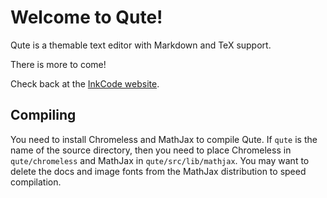 Welcome to **Qute**!
================

Qute is a themable text editor with Markdown and TeX support.

There is more to come!

Check back at the [InkCode website](http://www.inkcode.net/qute).

Compiling
-------------

You need to install Chromeless and MathJax to compile Qute.  If `qute` is the name of the source directory, then you need to place Chromeless in `qute/chromeless` and MathJax in `qute/src/lib/mathjax`. You may want to delete the docs and image fonts from the MathJax distribution to speed compilation.

